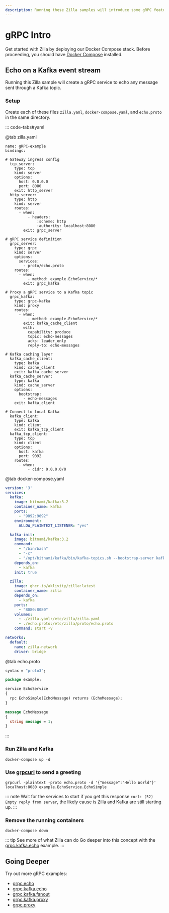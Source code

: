 ```yaml
---
description: Running these Zilla samples will introduce some gRPC features.
---
```


# gRPC Intro

Get started with Zilla by deploying our Docker Compose stack. Before proceeding, you should have [Docker Compose](https://docs.docker.com/compose/gettingstarted/) installed.

## Echo on a Kafka event stream

Running this Zilla sample will create a gRPC service to echo any message sent through a Kafka topic.

### Setup

Create each of these files `zilla.yaml`, `docker-compose.yaml`, and `echo.proto` in the same directory.

::: code-tabs#yaml

@tab zilla.yaml

```yaml{40,44,46}
name: gRPC-example
bindings:

# Gateway ingress config
  tcp_server:
    type: tcp
    kind: server
    options:
      host: 0.0.0.0
      port: 8080
    exit: http_server
  http_server:
    type: http
    kind: server
    routes:
      - when:
          - headers:
              :scheme: http
              :authority: localhost:8080
        exit: grpc_server

# gRPC service definition
  grpc_server:
    type: grpc
    kind: server
    options:
      services:
        - proto/echo.proto
    routes:
      - when:
          - method: example.EchoService/*
        exit: grpc_kafka

# Proxy a gRPC service to a Kafka topic
  grpc_kafka:
    type: grpc-kafka
    kind: proxy
    routes:
      - when:
          - method: example.EchoService/*
        exit: kafka_cache_client
        with:
          capability: produce
          topic: echo-messages
          acks: leader_only
          reply-to: echo-messages

# Kafka caching layer
  kafka_cache_client:
    type: kafka
    kind: cache_client
    exit: kafka_cache_server
  kafka_cache_server:
    type: kafka
    kind: cache_server
    options:
      bootstrap:
        - echo-messages
    exit: kafka_client

# Connect to local Kafka
  kafka_client:
    type: kafka
    kind: client
    exit: kafka_tcp_client
  kafka_tcp_client:
    type: tcp
    kind: client
    options:
      host: kafka
      port: 9092
    routes:
      - when:
          - cidr: 0.0.0.0/0

```

@tab docker-compose.yaml

```yaml
version: '3'
services:
  kafka:
    image: bitnami/kafka:3.2
    container_name: kafka
    ports:
      - "9092:9092"
    environment:
      ALLOW_PLAINTEXT_LISTENER: "yes"

  kafka-init:
    image: bitnami/kafka:3.2
    command: 
      - "/bin/bash"
      - "-c"
      - "/opt/bitnami/kafka/bin/kafka-topics.sh --bootstrap-server kafka:9092 --create --if-not-exists --topic echo-messages"
    depends_on:
      - kafka
    init: true

  zilla:
    image: ghcr.io/aklivity/zilla:latest
    container_name: zilla
    depends_on:
      - kafka
    ports:
      - "8080:8080"
    volumes:
      - ./zilla.yaml:/etc/zilla/zilla.yaml
      - ./echo.proto:/etc/zilla/proto/echo.proto
    command: start -v

networks:
  default:
    name: zilla-network
    driver: bridge

```

@tab echo.proto

```protobuf
syntax = "proto3";

package example;

service EchoService
{
  rpc EchoSimple(EchoMessage) returns (EchoMessage);
}

message EchoMessage
{
  string message = 1;
}

```

:::

### Run Zilla and Kafka

```bash:no-line-numbers
docker-compose up -d
```

### Use [grpcurl](https://github.com/fullstorydev/grpcurl) to send a greeting

```bash:no-line-numbers
grpcurl -plaintext -proto echo.proto -d '{"message":"Hello World"}' localhost:8080 example.EchoService.EchoSimple
```

::: note Wait for the services to start
if you get this response `curl: (52) Empty reply from server`, the likely cause is Zilla and Kafka are still starting up.
:::

### Remove the running containers

```bash:no-line-numbers
docker-compose down
```

::: tip See more of what Zilla can do
Go deeper into this concept with the [grpc.kafka.echo](https://github.com/aklivity/zilla-examples/tree/main/grpc.kafka.echo) example.
:::

## Going Deeper

Try out more gRPC examples:

- [grpc.echo](https://github.com/aklivity/zilla-examples/tree/main/grpc.echo)
- [grpc.kafka.echo](https://github.com/aklivity/zilla-examples/tree/main/grpc.kafka.echo)
- [grpc.kafka.fanout](https://github.com/aklivity/zilla-examples/tree/main/grpc.kafka.fanout)
- [grpc.kafka.proxy](https://github.com/aklivity/zilla-examples/tree/main/grpc.kafka.proxy)
- [grpc.proxy](https://github.com/aklivity/zilla-examples/tree/main/grpc.proxy)
